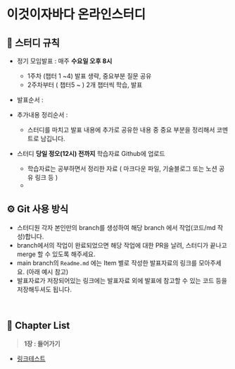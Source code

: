 # 이것이자바다 온라인스터디

## 👀 스터디 규칙
- 정기 모임발표 : 매주 **수요일 오후 8시**
   - 1주차 (챕터 1 ~4) 발표 생략, 중요부분 질문 공유
   - 2주차부터 ( 챕터5 ~ ) 2개 챕터씩 학습, 발표
   
- 발표순서 :
- 추가내용 정리순서 :
   - 스터디를 마치고 발표 내용에 추가로 공유한 내용 중 중요 부분을 정리해서 코멘트로 남깁니다.
- 스터디 **당일 정오(12시) 전까지** 학습자료 Github에 업로드
   - 학습자료는 공부하면서 정리한 자료 ( 마크다운 파일, 기술블로그 또는 노션 공유 링크 등 )
   -    
   
## ⚙ Git 사용 방식
- 스터디원 각자 본인만의 branch를 생성하여 해당 branch 에서 작업(코드/md 작성)합니다.
- branch에서의 작업이 완료되었으면 해당 작업에 대한 PR을 날려, 스터디가 끝나고 merge 할 수 있도록 해주세요.
- main branch의 `Readme.md` 에는 Item 별로 작성한 발표자료의 링크를 모아주세요. (아래 예시 참고)
- 발표자료가 저장되어있는 링크에는 발표자료 외에 발표에 참고할 수 있는 코드 등을 저장해두셔도 됩니다.
<br>

## 🔖 Chapter List

> **1장 : 들어가기** <br>
- [링크테스트](https://github.com/poonghyeok/This-is-java-online-study/blob/main/src/chpater01/poonghyeok/ch1_poonghyeok.md)

